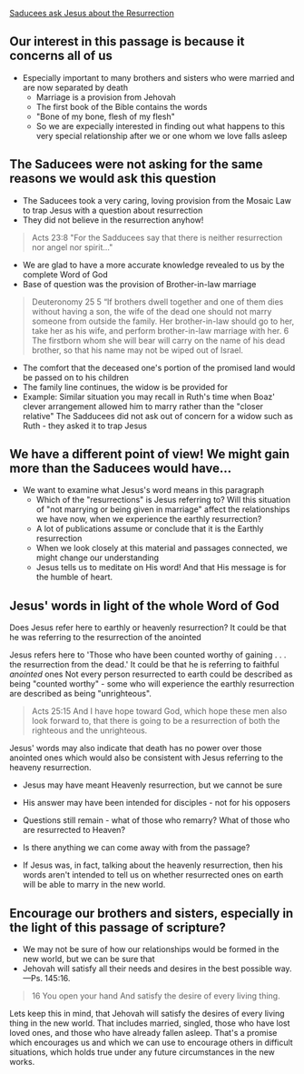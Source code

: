[Saducees ask Jesus about the Resurrection](https://www.jw.org/en/publications/magazines/w20140815/jesus-sadducees-marriage-after-resurrection/)

## Our interest in this passage is because it concerns all of us
 - Especially important to many brothers and sisters who were married and are now separated by death
   - Marriage is a provision from Jehovah
   - The first book of the Bible contains the words
   - "Bone of my bone, flesh of my flesh"
   - So we are expecially interested in finding out what happens to this very special relationship after we or one whom we love falls asleep

## The Saducees were not asking for the same reasons we would ask this question

 - The Saducees took a very caring, loving provision from the Mosaic Law to trap Jesus with a question about resurrection
 - They did not believe in the resurrection anyhow!
> Acts 23:8 "For the Sadducees say that there is neither resurrection nor angel nor spirit..."

 - We are glad to have a more accurate knowledge revealed to us by the complete Word of God
 - Base of question was the provision of Brother-in-law marriage
>Deuteronomy 25
> 5  “If brothers dwell together and one of them dies without having a son, the wife of the dead one should not marry someone from outside the family. Her brother-in-law should go to her, take her as his wife, and perform brother-in-law marriage with her. 6  The firstborn whom she will bear will carry on the name of his dead brother, so that his name may not be wiped out of Israel.
   - The comfort that the deceased one's portion of the promised land would be passed on to his children
   - The family line continues, the widow is be provided for
   - Example: Similar situation you may recall in Ruth's time when Boaz' clever arrangement allowed him to marry rather than the "closer relative"
The Sadducees did not ask out of concern for a widow such as Ruth - they asked it to trap Jesus

## We have a different point of view! We might gain more than the Saducees would have...

 - We want to examine what Jesus's word means in this paragraph
   - Which of the "resurrections" is Jesus referring to? Will this situation of "not marrying or being given in marriage" affect the relationships we have now, when we experience the earthly resurrection?
   - A lot of publications assume or conclude that it is the Earthly resurrection
   - When we look closely at this material and passages connected, we might change our understanding
   - Jesus tells us to meditate on His word! And that His message is for the humble of heart.

## Jesus' words in light of the whole Word of God

Does Jesus refer here to earthly or heavenly resurrection?
It could be that he was referring to the resurrection of the anointed

Jesus refers here to 'Those who have been counted worthy of gaining . . . the resurrection from the dead.'
It could be that he is referring to faithful *anointed* ones
Not every person resurrected to earth could be described as being "counted worthy" - some who will experience the earthly resurrection are described as being "unrighteous".

> Acts 25:15  And I have hope toward God, which hope these men also look forward to, that there is going to be a resurrection of both the righteous and the unrighteous.

Jesus' words may also indicate that death has no power over those anointed ones which would also be consistent with Jesus referring to the heaveny resurrection. 
 
 - Jesus may have meant Heavenly resurrection, but we cannot be sure
 
  - His answer may have been intended for disciples - not for his opposers
  - Questions still remain - what of those who remarry? What of those who are resurrected to Heaven?
  - Is there anything we can come away with from the passage?
  - If Jesus was, in fact, talking about the heavenly resurrection, then his words aren't intended to tell us on whether resurrected ones on earth will be able to marry in the new world.

 ## Encourage our brothers and sisters, especially in the light of this passage of scripture?
 - We may not be sure of how our relationships would be formed in the new world, but we can be sure that
 - Jehovah will satisfy all their needs and desires in the best possible way.—Ps. 145:16.
> 16  You open your hand
And satisfy the desire of every living thing.

Lets keep this in mind, that Jehovah will satisfy the desires of every living thing in the new world. That includes married, singled, those who have lost loved ones, and those who have already fallen asleep. That's a promise which encourages us and which we can use to encourage others in difficult situations, which holds true under any future circumstances in the new works. 
